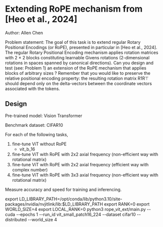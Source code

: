 # Extending RoPE mechanism from [Heo et al., 2024]

Author: Allen Chen

Problem statement: The goal of this task is to extend regular Rotary Positional Encodings (or RoPE), presented in particular in [Heo et al., 2024]. The regular Rotary Positional Encoding mechanism applies rotation matrices with 2 × 2 blocks constituting learnable Givens rotations (2-dimensional rotations in spaces spanned by canonical directions). Can you design and test (see: Problem 1) an extension of the RoPE mechanism that applies blocks of arbitrary sizes ? Remember that you would like to preserve the relative positional encoding property: the resulting rotation matrix R1R⊤ should depend only on the delta-vectors between the coordinate vectors associated with the tokens.

## Design

Pre-trained model: Vision Transformer

Benchmark dataset: CIFAR10

For each of the following tasks, 
1. fine-tune ViT without RoPE
    - vit_b_16
2. fine-tune ViT with RoPE with 2x2 axial frequency (non-efficient way with rotational matrix)
3. fine-tune ViT with RoPE with 2x2 axial frequency (efficient way with complex number)
4. fine-tune ViT with RoPE with 3x3 axial frequency (non-efficient way with rotational matrix)

Measure accuracy and speed for training and inferencing. 

export LD_LIBRARY_PATH=/opt/conda/lib/python3.10/site-packages/nvidia/nvjitlink/lib:$LD_LIBRARY_PATH
export RANK=0
export WORLD_SIZE=4
export LOCAL_RANK=0
python3 rope_vit_ext/main.py --cuda --epochs 1 --run_id vit_small_patch16_224 --dataset cifar10 --distributed --world_size 4
